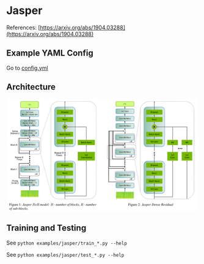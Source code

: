 # Jasper

References: [https://arxiv.org/abs/1904.03288](https://arxiv.org/abs/1904.03288)

## Example YAML Config

Go to [config.yml](./config.yml)

## Architecture

<img src="./figs/jasper_arch.png" alt="jasper_arch" width="800px" />

## Training and Testing

See `python examples/jasper/train_*.py --help`

See `python examples/jasper/test_*.py --help`
